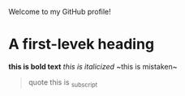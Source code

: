 Welcome to my GitHub profile!
# A first-levek heading
**this is bold text**
*this is italicized*
~this is mistaken~
>quote
this is <sub>subscript</sub>
